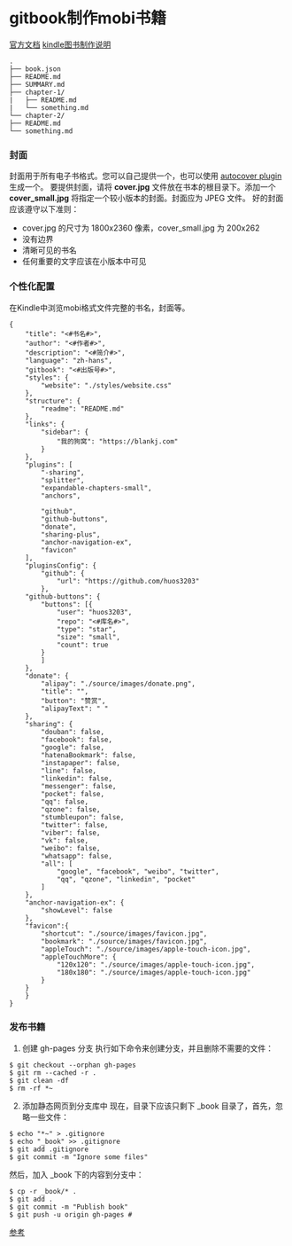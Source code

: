 #  gitbook制作mobi书籍
[官方文档](https://toolchain.gitbook.com/config.html)
[kindle图书制作说明](https://bookfere.com/post/287.html)
```
.
├── book.json
├── README.md
├── SUMMARY.md
├── chapter-1/
|   ├── README.md
|   └── something.md
└── chapter-2/
├── README.md
└── something.md
```
### 封面
封面用于所有电子书格式。您可以自己提供一个，也可以使用 [autocover plugin](https://plugins.gitbook.com/plugin/autocover) 生成一个。
要提供封面，请将 **cover.jpg** 文件放在书本的根目录下。添加一个 **cover_small.jpg** 将指定一个较小版本的封面。封面应为 JPEG 文件。
好的封面应该遵守以下准则：
* cover.jpg 的尺寸为 1800x2360 像素，cover_small.jpg 为 200x262
* 没有边界
* 清晰可见的书名
* 任何重要的文字应该在小版本中可见
### 个性化配置
在Kindle中浏览mobi格式文件完整的书名，封面等。

```
{
    "title": "<#书名#>",
    "author": "<#作者#>",
    "description": "<#简介#>",
    "language": "zh-hans",
    "gitbook": "<#出版号#>",
    "styles": {
        "website": "./styles/website.css"
    },
    "structure": {
        "readme": "README.md"
    },
    "links": {
        "sidebar": {
            "我的狗窝": "https://blankj.com"
        }
    },
    "plugins": [
        "-sharing",
        "splitter",
        "expandable-chapters-small",
        "anchors",

        "github",
        "github-buttons",
        "donate",
        "sharing-plus",
        "anchor-navigation-ex",
        "favicon"
    ],
    "pluginsConfig": {
        "github": {
            "url": "https://github.com/huos3203"
        },
    "github-buttons": {
        "buttons": [{
            "user": "huos3203",
            "repo": "<#库名#>",
            "type": "star",
            "size": "small",
            "count": true
        }
        ]
    },
    "donate": {
        "alipay": "./source/images/donate.png",
        "title": "",
        "button": "赞赏",
        "alipayText": " "
    },
    "sharing": {
        "douban": false,
        "facebook": false,
        "google": false,
        "hatenaBookmark": false,
        "instapaper": false,
        "line": false,
        "linkedin": false,
        "messenger": false,
        "pocket": false,
        "qq": false,
        "qzone": false,
        "stumbleupon": false,
        "twitter": false,
        "viber": false,
        "vk": false,
        "weibo": false,
        "whatsapp": false,
        "all": [
            "google", "facebook", "weibo", "twitter",
            "qq", "qzone", "linkedin", "pocket"
        ]
    },
    "anchor-navigation-ex": {
        "showLevel": false
    },
    "favicon":{
        "shortcut": "./source/images/favicon.jpg",
        "bookmark": "./source/images/favicon.jpg",
        "appleTouch": "./source/images/apple-touch-icon.jpg",
        "appleTouchMore": {
            "120x120": "./source/images/apple-touch-icon.jpg",
            "180x180": "./source/images/apple-touch-icon.jpg"
        }
    }
    }
}
```

### 发布书籍
1. 创建 gh-pages 分支
执行如下命令来创建分支，并且删除不需要的文件：
```
$ git checkout --orphan gh-pages
$ git rm --cached -r .
$ git clean -df
$ rm -rf *~
```
2. 添加静态网页到分支库中
现在，目录下应该只剩下 _book 目录了，首先，忽略一些文件：
```
$ echo "*~" > .gitignore
$ echo "_book" >> .gitignore
$ git add .gitignore
$ git commit -m "Ignore some files"
```
然后，加入 _book 下的内容到分支中：
```
$ cp -r _book/* .
$ git add .
$ git commit -m "Publish book"
$ git push -u origin gh-pages #
```

[参考](http://www.chengweiyang.cn/gitbook/github-pages/README.html)

